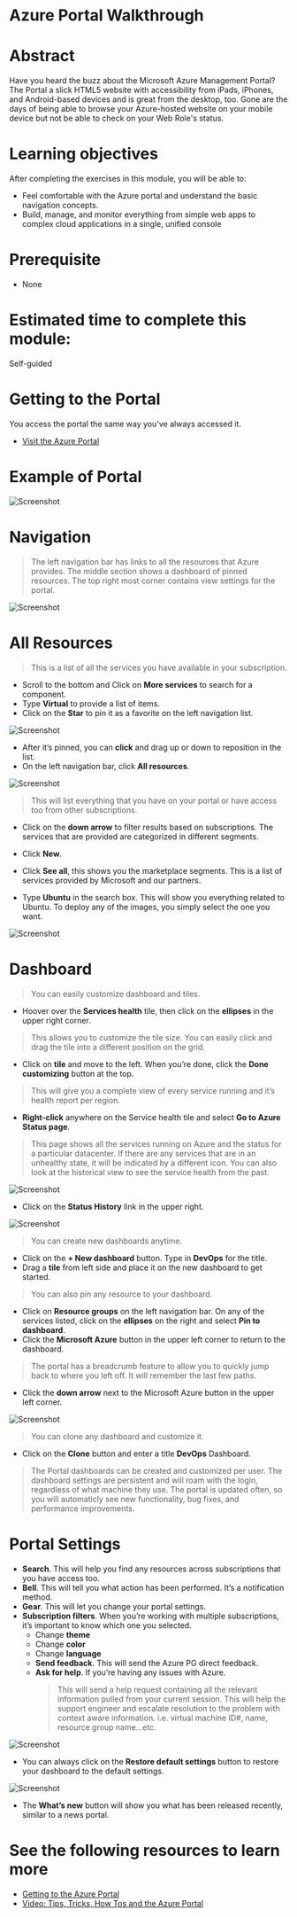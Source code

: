 # Azure Portal Walkthrough

# Abstract

Have you heard the buzz about the Microsoft Azure Management Portal? The Portal a slick HTML5 website with accessibility from iPads, iPhones, and Android-based devices and is great from the desktop, too. Gone are the days of being able to browse your Azure-hosted website on your mobile device but not be able to check on your Web Role's status.

# Learning objectives
After completing the exercises in this module, you will be able to:
* Feel comfortable with the Azure portal and understand the basic navigation concepts.
* Build, manage, and monitor everything from simple web apps to complex cloud applications in a single, unified console

# Prerequisite 
* None

# Estimated time to complete this module:
Self-guided

# Getting to the Portal
You access the portal the same way you've always accessed it.
* [Visit the Azure Portal](https://portal.azure.com/)

# Example of Portal
![Screenshot](./Images/AzurePortal-Screen.png)

# Navigation
  > The left navigation bar has links to all the resources that Azure provides.
The middle section shows a dashboard of pinned resources.
The top right most corner contains view settings for the portal.

![Screenshot](./Images/AzurePortal-1.png)

# All Resources
  > This is a list of all the services you have available in your subscription.

  * Scroll to the bottom and Click on **More services** to search for a component.
  * Type **Virtual** to provide a list of items.
  * Click on the **Star** to pin it as a favorite on the left navigation list.

  ![Screenshot](./Images/AzurePortal-2.png)

  * After it’s pinned, you can **click** and drag up or down to reposition in the list.
  * On the left navigation bar, click **All resources**.
  
  ![Screenshot](./Images/AzurePortal-3.png)

  > This will list everything that you have on your portal or have access too from other subscriptions.

  * Click on the **down arrow** to filter results based on subscriptions. The services that are provided are categorized in different segments.

  * Click **New**.
  * Click **See all**, this shows you the marketplace segments. This is a list of services provided by Microsoft and our partners.
  * Type **Ubuntu** in the search box. This will show you everything related to Ubuntu. To deploy any of the images, you simply select the one you want.

![Screenshot](./Images/AzurePortal-4.png)

# Dashboard
> You can easily customize dashboard and tiles.

  * Hoover over the **Services health** tile, then click on the **ellipses** in the upper right corner.
  > This allows you to customize the tile size. You can easily click and drag the tile into a different position on the grid.
  * Click on **tile** and move to the left. When you’re done, click the **Done customizing** button at the top.

  > This will give you a complete view of every service running and it’s health report per region.
  * **Right-click** anywhere on the Service health tile and select **Go to Azure Status page**.

  > This page shows all the services running on Azure and the status for a particular datacenter. If there are any services that are in an unhealthy state, it will be indicated by a different icon.
You can also look at the historical view to see the service health from the past.

![Screenshot](./Images/AzurePortal-5.png)

  * Click on the **Status History** link in the upper right.

![Screenshot](./Images/AzurePortal-6.png)

  > You can create new dashboards anytime.
  * Click on the **+ New dashboard** button. Type in **DevOps** for the title.
  * Drag a **tile** from left side and place it on the new dashboard to get started.

  > You can also pin any resource to your dashboard.
  * Click on **Resource groups** on the left navigation bar. On any of the services listed, click on the **ellipses** on the right and select **Pin to dashboard**.
  * Click the **Microsoft Azure** button in the upper left corner to return to the dashboard.

  > The portal has a breadcrumb feature to allow you to quickly jump back to where you left off. It will remember the last few paths.
  * Click the **down arrow** next to the Microsoft Azure button in the upper left corner.

![Screenshot](./Images/AzurePortal-7.png)

  > You can clone any dashboard and customize it.
  * Click on the **Clone** button and enter a title **DevOps** Dashboard.

  > The Portal dashboards can be created and customized per user. The dashboard settings are persistent and will roam with the login, regardless of what machine they use. The portal is updated often, so you will automaticly see new functionality, bug fixes, and performance improvements.

# Portal Settings
  * **Search**. This will help you find any resources across subscriptions that you have access too.
  * **Bell**. This will tell you what action has been performed. It’s a notification method.
  * **Gear**. This will let you change your portal settings.
  * **Subscription filters**. When you’re working with multiple subscriptions, it’s important to know which one you selected.
    * Change **theme**
    * Change **color**
    * Change **language**
    * **Send feedback**. This will send the Azure PG direct feedback.
    * **Ask for help**. If you’re having any issues with Azure.
      > This will send a help request containing all the relevant information pulled from your current session. This will help the support engineer and escalate resolution to the problem with context aware information. i.e. virtual machine ID#, name, resource group name…etc.

![Screenshot](./Images/AzurePortal-8.png)

* You can always click on the **Restore default settings** button to restore your dashboard to the default settings.

![Screenshot](./Images/AzurePortal-9.png)

* The **What’s new** button will show you what has been released recently, similar to a news portal.

# See the following resources to learn more
* [Getting to the Azure Portal](https://pages.github.com/)
* [Video: Tips, Tricks, How Tos and the Azure Portal](https://www.youtube.com/watch?v=DASqJEs1NiQ)
